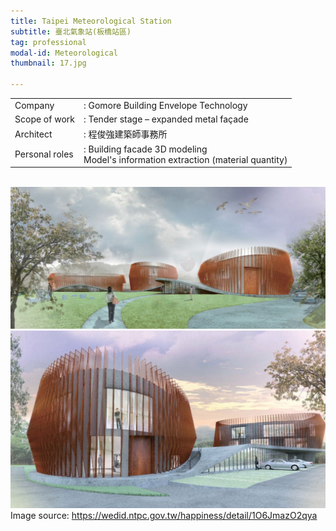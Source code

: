```yaml
---
title: Taipei Meteorological Station
subtitle: 臺北氣象站(板橋站區)
tag: professional
modal-id: Meteorological
thumbnail: 17.jpg

---
```

<table class="table__professional">
    <tbody>
        <tr>
            <td>
                Company&nbsp;&nbsp;&nbsp;
            </td>
            <td>
                : Gomore Building Envelope Technology
            </td>
        </tr>
        <tr>
            <td>
                Scope of work
            </td>
            <td>
                : Tender stage – expanded metal façade
            </td>
        </tr>
        <tr>
            <td>
                Architect
            </td>
            <td>
                : 程俊強建築師事務所
            </td>
        </tr>
        <tr>
            <td>
                Personal roles
            </td>
            <td>
                : Building facade 3D modeling <br>
                Model's information extraction (material quantity)
            </td>
        </tr>
    </tbody>
</table>
<br>
<img src="images/portfolio/17/17A.jpg" class="img-responsive img-centered" alt="Taipei Nangang Biotechnology Industry">
<br>
<img src="images/portfolio/17/17B.jpg" class="img-responsive img-centered" alt="Taipei Nangang Biotechnology Industry">
Image source: <a href="https://wedid.ntpc.gov.tw/happiness/detail/1O6JmazO2qya"> https://wedid.ntpc.gov.tw/happiness/detail/1O6JmazO2qya </a>

